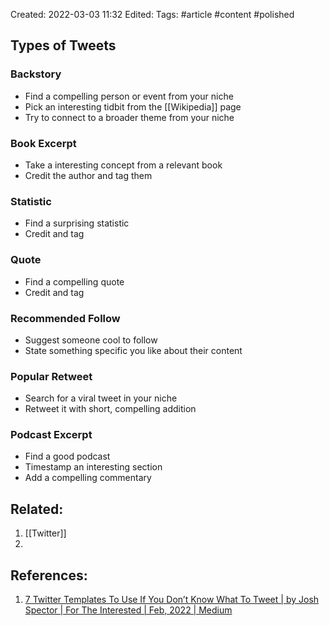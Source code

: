 Created: 2022-03-03 11:32
Edited: 
Tags: #article #content #polished 

## Types of Tweets

### Backstory
- Find a compelling person or event from your niche
- Pick an interesting tidbit from the [[Wikipedia]] page
- Try to connect to a broader theme from your niche

 ### Book Excerpt
 - Take a interesting concept from a relevant book
 - Credit the author and tag them

 ### Statistic
 - Find a surprising statistic
 - Credit and tag

### Quote
- Find a compelling quote
- Credit and tag

### Recommended Follow
- Suggest someone cool to follow
- State something specific you like about their content

### Popular Retweet
- Search for a viral tweet in your niche
- Retweet it with short, compelling addition

### Podcast Excerpt
- Find a good podcast
- Timestamp an interesting section
- Add a compelling commentary

## Related:
1. [[Twitter]]
2. 

## References:
1. [7 Twitter Templates To Use If You Don’t Know What To Tweet | by Josh Spector | For The Interested | Feb, 2022 | Medium](https://medium.com/an-idea-for-you/7-twitter-templates-to-use-if-you-dont-know-what-to-tweet-afe48fe55eac)